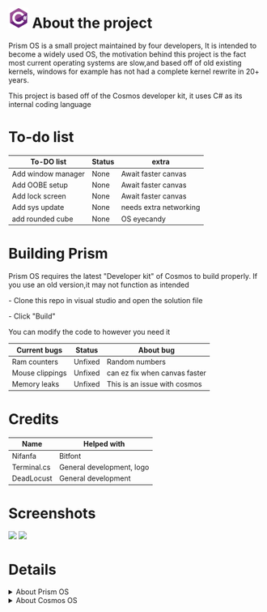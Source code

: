 # <IMG src="https://raw.githubusercontent.com/devicons/devicon/master/icons/csharp/csharp-original.svg" alt="csharp" width="40" height="40"/> About the project
<head><link rel="stylesheet" href="https://egkoppel.github.io/product-sans/google-fonts.css"></head>
<p id="product-sans">Prism OS is a small project maintained by four developers, It is intended to become a widely used OS, the motivation behind this project is the fact most current operating systems are slow,and based off of old existing kernels, windows for example has not had a complete kernel rewrite in 20+ years.</p>
<p id="product-sans">This project is based off of the Cosmos developer kit, it uses C# as its internal coding language</p>

# To-do list

| To-DO list         | Status      | extra                     |
|--------------------|-------------|---------------------------|
| Add window manager | None        | Await faster canvas       |
| Add OOBE setup     | None        | Await faster canvas       |
| Add lock screen    | None        | Await faster canvas       |
| Add sys update     | None        | needs extra networking    |
| add rounded cube   | None        | OS eyecandy               |



# Building Prism
<p id="product-sans">Prism OS requires the latest "Developer kit" of Cosmos to build properly. If you use an old version,it may not function as intended</p>
<p id="product-sans">- Clone this repo in visual studio and open the solution file</p>
<p id="product-sans">- Click "Build"</p>
<p id="product-sans">You can modify the code to however you need it</p>

| Current bugs       | Status      | About bug                       |
|--------------------|-------------|---------------------------------|
| Ram counters       | Unfixed     | Random numbers                  |
| Mouse clippings    | Unfixed     | can ez fix when canvas faster   |
| Memory leaks       | Unfixed     | This is an issue with cosmos    |

# Credits
| Name          | Helped with                  |
|---------------|------------------------------|
| Nifanfa       | Bitfont                      |
| Terminal.cs   | General development, logo    |
| DeadLocust    | General development          |

# Screenshots
<IMG src="https://user-images.githubusercontent.com/49339966/119268040-60c57d80-bbf1-11eb-8cc2-ed262d965841.PNG"/>
<IMG src="https://github.com/Project-Prism/Prism-OS/blob/main/ss1.png"/>

# Details
<details>
    <Summary>
        About Prism OS
    </Summary>
<p>
     Prism OS is an open source project started in 2021, the idea was made when two discord users (Terminal.cs and deadlocust) decided to make an operating system out of boredom
</p>
</details>

<details>
    <Summary>
        About Cosmos OS
    </Summary>
<p>
Cosmos is a program that allows you to create an entire operating system using c#, x#, and VB.net

It allows for a file system, graphics, console, and hardware access, aswell as getting user input from a keyboard and a mouse.
It also allows you to use external libraries found on the visual studio marketplace.
</p>
</details>
